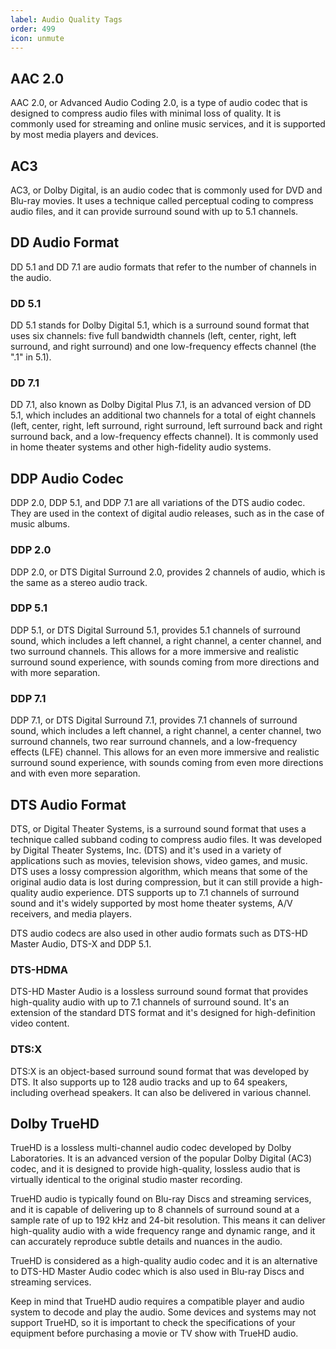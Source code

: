 ```yaml
---
label: Audio Quality Tags
order: 499
icon: unmute
---
```

## AAC 2.0
AAC 2.0, or Advanced Audio Coding 2.0, is a type of audio codec that is designed to compress audio files with minimal loss of quality. It is commonly used for streaming and online music services, and it is supported by most media players and devices.

## AC3
AC3, or Dolby Digital, is an audio codec that is commonly used for DVD and Blu-ray movies. It uses a technique called perceptual coding to compress audio files, and it can provide surround sound with up to 5.1 channels.

## DD Audio Format
DD 5.1 and DD 7.1 are audio formats that refer to the number of channels in the audio.

### DD 5.1
DD 5.1 stands for Dolby Digital 5.1, which is a surround sound format that uses six channels: five full bandwidth channels (left, center, right, left surround, and right surround) and one low-frequency effects channel (the ".1" in 5.1).

### DD 7.1
DD 7.1, also known as Dolby Digital Plus 7.1, is an advanced version of DD 5.1, which includes an additional two channels for a total of eight channels (left, center, right, left surround, right surround, left surround back and right surround back, and a low-frequency effects channel). It is commonly used in home theater systems and other high-fidelity audio systems.

## DDP Audio Codec
DDP 2.0, DDP 5.1, and DDP 7.1 are all variations of the DTS audio codec. They are used in the context of digital audio releases, such as in the case of music albums.

### DDP 2.0
DDP 2.0, or DTS Digital Surround 2.0, provides 2 channels of audio, which is the same as a stereo audio track.

### DDP 5.1
DDP 5.1, or DTS Digital Surround 5.1, provides 5.1 channels of surround sound, which includes a left channel, a right channel, a center channel, and two surround channels. This allows for a more immersive and realistic surround sound experience, with sounds coming from more directions and with more separation.

### DDP 7.1
DDP 7.1, or DTS Digital Surround 7.1, provides 7.1 channels of surround sound, which includes a left channel, a right channel, a center channel, two surround channels, two rear surround channels, and a low-frequency effects (LFE) channel. This allows for an even more immersive and realistic surround sound experience, with sounds coming from even more directions and with even more separation.

## DTS Audio Format
DTS, or Digital Theater Systems, is a surround sound format that uses a technique called subband coding to compress audio files. It was developed by Digital Theater Systems, Inc. (DTS) and it's used in a variety of applications such as movies, television shows, video games, and music. DTS uses a lossy compression algorithm, which means that some of the original audio data is lost during compression, but it can still provide a high-quality audio experience. DTS supports up to 7.1 channels of surround sound and it's widely supported by most home theater systems, A/V receivers, and media players.

DTS audio codecs are also used in other audio formats such as DTS-HD Master Audio, DTS-X and DDP 5.1.

### DTS-HDMA
DTS-HD Master Audio is a lossless surround sound format that provides high-quality audio with up to 7.1 channels of surround sound. It's an extension of the standard DTS format and it's designed for high-definition video content.

### DTS:X
DTS:X is an object-based surround sound format that was developed by DTS. It also supports up to 128 audio tracks and up to 64 speakers, including overhead speakers. It can also be delivered in various channel.

## Dolby TrueHD
TrueHD is a lossless multi-channel audio codec developed by Dolby Laboratories. It is an advanced version of the popular Dolby Digital (AC3) codec, and it is designed to provide high-quality, lossless audio that is virtually identical to the original studio master recording.

TrueHD audio is typically found on Blu-ray Discs and streaming services, and it is capable of delivering up to 8 channels of surround sound at a sample rate of up to 192 kHz and 24-bit resolution. This means it can deliver high-quality audio with a wide frequency range and dynamic range, and it can accurately reproduce subtle details and nuances in the audio.

TrueHD is considered as a high-quality audio codec and it is an alternative to DTS-HD Master Audio codec which is also used in Blu-ray Discs and streaming services.

Keep in mind that TrueHD audio requires a compatible player and audio system to decode and play the audio. Some devices and systems may not support TrueHD, so it is important to check the specifications of your equipment before purchasing a movie or TV show with TrueHD audio.
